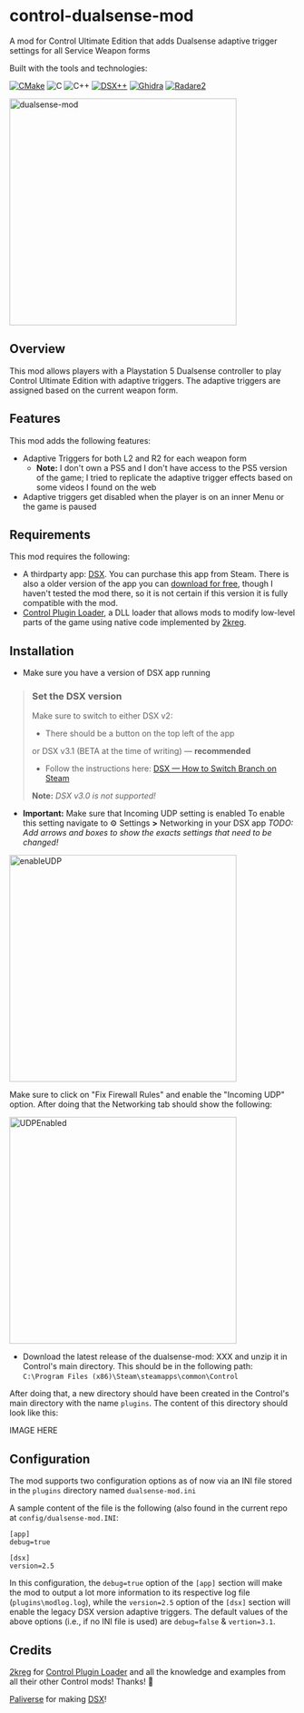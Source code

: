 # control-dualsense-mod
A mod for Control Ultimate Edition that adds Dualsense adaptive trigger settings for all Service Weapon forms

Built with the tools and technologies:

[![CMake](https://img.shields.io/badge/-CMake-darkslateblue?logo=cmake)](https://cmake.org/)
![C](https://img.shields.io/badge/C-A8B9CC?logo=C&logoColor=white)
![C++](https://img.shields.io/badge/-C++-darkblue?logo=cplusplus)
[![DSX++](https://img.shields.io/badge/DSX++-blue.svg?logo=data:image/svg%2bxml;base64,PHN2ZyB4bWxucz0iaHR0cDovL3d3dy53My5vcmcvMjAwMC9zdmciIHZlcnNpb249IjEiIHdpZHRoPSI2MDAiIGhlaWdodD0iNjAwIj48cGF0aCBkPSJNMTI5IDExMWMtNTUgNC05MyA2Ni05MyA3OEwwIDM5OGMtMiA3MCAzNiA5MiA2OSA5MWgxYzc5IDAgODctNTcgMTMwLTEyOGgyMDFjNDMgNzEgNTAgMTI4IDEyOSAxMjhoMWMzMyAxIDcxLTIxIDY5LTkxbC0zNi0yMDljMC0xMi00MC03OC05OC03OGgtMTBjLTYzIDAtOTIgMzUtOTIgNDJIMjM2YzAtNy0yOS00Mi05Mi00MmgtMTV6IiBmaWxsPSIjZmZmIi8+PC9zdmc+)](https://github.com/tpetsas/DSXpp)
[![Ghidra](https://tinyurl.com/yuv64wyh)](https://ghidra-sre.org/)
[![Radare2](https://tinyurl.com/52tue3ve)](https://rada.re/n/radare2.html)

<img src="https://github.com/user-attachments/assets/d997ea9b-d3e0-4d07-8688-553caa2e3fd5" alt="dualsense-mod" width="400"/>

## Overview

This mod allows players with a Playstation 5 Dualsense controller to play Control Ultimate Edition with adaptive triggers. The adaptive triggers are assigned based on the current weapon form.

## Features

[DSX]: https://store.steampowered.com/app/1812620/DSX/
[2kreg]: https://next.nexusmods.com/profile/registrator2000?gameId=2936
[Control Plugin Loader]: https://www.nexusmods.com/control/mods/16

This mod adds the following features:
- Adaptive Triggers for both L2 and R2 for each weapon form
    - **Note:** I don't own a PS5 and I don't have access to the PS5 version of the game; I tried to replicate the adaptive trigger effects based on some videos I found on the web
- Adaptive triggers get disabled when the player is on an inner Menu or the game is paused

## Requirements

This mod requires the following:
- A thirdparty app: [DSX]. You can purchase this app from Steam. There is also a older version of the app you can [download for free](https://github.com/Paliverse/DualSenseX/releases/tag/1.4.9), though I haven't tested the mod there, so it is not certain if this version it is fully compatible with the mod.
- [Control Plugin Loader], a DLL loader that allows mods to modify low-level parts of the game using native code implemented by [2kreg].

## Installation

- Make sure you have a version of DSX app running

> ### Set the DSX version
> Make sure to switch to either DSX v2:
> * There should be a button on the top left of the app
>
>or DSX v3.1 (BETA at the time of writing) — **recommended**
>* Follow the instructions here: [DSX — How to Switch Branch on Steam](https://steamcommunity.com/sharedfiles/filedetails/?id=3330635677)
>
> **Note:** *DSX v3.0 is not supported!*

- **Important:** Make sure that Incoming UDP setting is enabled
To enable this setting navigate to ⚙️ Settings **>** Networking in your DSX app
*TODO:* _Add arrows and boxes to show the exacts settings that need to be changed!_

<img src="https://github.com/user-attachments/assets/49766968-f24b-4839-918f-4fea32781c5a" alt="enableUDP" width="400"/>

Make sure to click on "Fix Firewall Rules" and enable the "Incoming UDP" option. After doing that the Networking tab should show the following:

<img src="https://github.com/user-attachments/assets/011eb449-56a3-4304-82e3-95583e33fdcf" alt="UDPEnabled" width="400"/>

- Download the latest release of the dualsense-mod: XXX and unzip it in Control's main directory. This should be in the following path: `C:\Program Files (x86)\Steam\steamapps\common\Control`

After doing that, a new directory should have been created in the Control's main directory with the name `plugins`. The content of this directory should look like this:

IMAGE HERE

## Configuration

The mod supports two configuration options as of now via an INI file stored in the `plugins` directory named `dualsense-mod.ini`

A sample content of the file is the following (also found in the current repo at `config/dualsense-mod.INI`:


```
[app]
debug=true

[dsx]
version=2.5
```

In this configuration, the `debug=true` option of the `[app]` section will make the mod to output a lot more information to its respective log file (`plugins\modlog.log`), while the `version=2.5` option of the `[dsx]` section will enable the legacy DSX version adaptive triggers. The default values of the above options (i.e., if no INI file is used) are `debug=false` & `vertion=3.1`.

## Credits

[2kreg] for [Control Plugin Loader] and all the knowledge and examples from all their other Control mods! Thanks! :metal:

[Paliverse](https://github.com/Paliverse) for making [DSX]!
